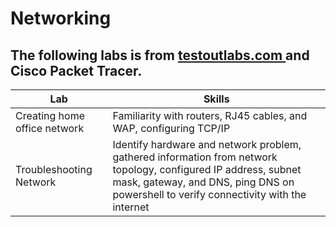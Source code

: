 # Networking

<h2> The following labs is from <a <a href="https://www.testout.com/labsim">testoutlabs.com
</a> 
  and Cisco Packet Tracer.
</h2> 


|Lab|Skills|
|----|------|
|Creating home office network|Familiarity with routers, RJ45 cables, and WAP, configuring TCP/IP|
|Troubleshooting Network|Identify hardware and network problem, gathered information from network topology, configured IP address, subnet mask, gateway, and DNS, ping DNS on powershell to verify connectivity with the internet|
